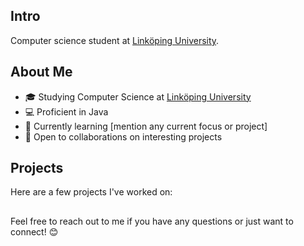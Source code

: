## Intro
Computer science student at [Linköping University](https://liu.se/en). 


## About Me

- 🎓 Studying Computer Science at [Linköping University](https://liu.se/en)
- 💻 Proficient in Java
- 🌱 Currently learning [mention any current focus or project]
- 🤝 Open to collaborations on interesting projects

## Projects

Here are a few projects I've worked on:

## 
Feel free to reach out to me if you have any questions or just want to connect! 😊
